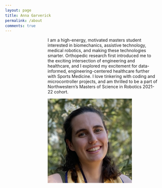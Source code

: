```yaml
---
layout: page
title: Anna Garverick
permalink: /about
comments: true
---
```


<div class="row justify-content-between">
<div style="margin-left: 10em;" class="col-md-8 pr-5">

<p>I am a high-energy, motivated masters student interested in biomechanics, assistive technology, medical robotics, and making these technologies smarter. Orthopedic research first introduced me to the exciting intersection of engineering and healthcare, and I explored my excitement for data-informed, engineering-centered healthcare further with Sports Medicine. I love tinkering with coding and microcontroller projects, and am thrilled to be a part of Northwestern’s Masters of Science in Robotics 2021-22 cohort.</p>

<p class="col-md-5"><img class="shadow-lg" src="assets/images/headshot.jpeg" width = "277" height = "277" alt="Headshot" style = "float:left"; margin-right: 15px /></p>

</div>
</div>
